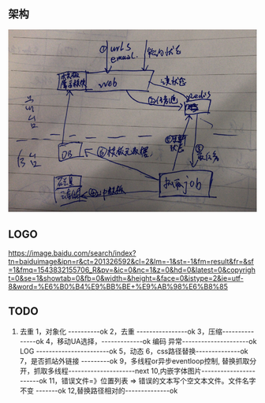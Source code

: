
## 架构
![](docs/image/架构.png)


## LOGO
https://image.baidu.com/search/index?tn=baiduimage&ipn=r&ct=201326592&cl=2&lm=-1&st=-1&fm=result&fr=&sf=1&fmq=1543832155706_R&pv=&ic=0&nc=1&z=0&hd=0&latest=0&copyright=0&se=1&showtab=0&fb=0&width=&height=&face=0&istype=2&ie=utf-8&word=%E6%B0%B4%E9%BB%BE+%E9%AB%98%E6%B8%85

## TODO
1. 去重
1，对象化 ----------ok
2，去重  ----------------ok
3，压缩---------------ok
4，移动UA选择，-------------ok
编码
异常---------------------ok
LOG -----------------------ok
5，动态
6，css路径替换--------------ok
7，是否抓站外链接 ---------ok
9，多线程or异步eventloop控制, 替换抓取分开，抓取多线程---------------------next
10,内嵌字体图片-----------------------ok
11，错误文件=》位置列表  =>  错误的文本写个空文本文件。文件名字不变 -------ok
12,替换路径相对的--------------ok